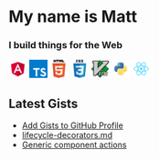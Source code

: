 # My name is Matt

### I build things for the Web

<div>
  <img height="32" width="32" alt="Angular" title="Angular" src="https://raw.githubusercontent.com/github/explore/80688e429a7d4ef2fca1e82350fe8e3517d3494d/topics/angular/angular.png">
  <img height="32" width="32" alt="TypeScript" title="TypeScript" src="https://raw.githubusercontent.com/github/explore/80688e429a7d4ef2fca1e82350fe8e3517d3494d/topics/typescript/typescript.png" alt="Typescript"/>
  <img height="32" width="32" alt="HTML" title="HTML" src="https://raw.githubusercontent.com/github/explore/80688e429a7d4ef2fca1e82350fe8e3517d3494d/topics/html/html.png" />
  <img height="32" width="32" alt="CSS" title="CSS" src="https://raw.githubusercontent.com/github/explore/80688e429a7d4ef2fca1e82350fe8e3517d3494d/topics/css/css.png" />
  <img height="32" width="32" alt="Vim" title="Vim" src="https://raw.githubusercontent.com/github/explore/80688e429a7d4ef2fca1e82350fe8e3517d3494d/topics/vim/vim.png">
  <img height="32" width="32" alt="Python" title="Python" src="https://raw.githubusercontent.com/github/explore/80688e429a7d4ef2fca1e82350fe8e3517d3494d/topics/python/python.png">
  <img height="32" width="32" alt="React" title="React" src="https://raw.githubusercontent.com/github/explore/80688e429a7d4ef2fca1e82350fe8e3517d3494d/topics/react/react.png">
</div>

## Latest Gists
<!-- GIST-LIST:START -->
- [Add Gists to GitHub Profile](https://gist.github.com/matttelliott/53baa36bfaef4f41baa134c6023d2629)
- [lifecycle-decorators.md](https://gist.github.com/matttelliott/8f8ef97ff90e18db397b948b8532d9af)
- [Generic component actions](https://gist.github.com/matttelliott/19be64f02aa6a81a84a6f837328671ea)
<!-- GIST-LIST:END -->
